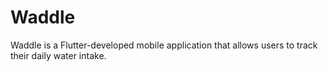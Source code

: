 # Waddle

Waddle is a Flutter-developed mobile application that allows users to track their daily water intake.
